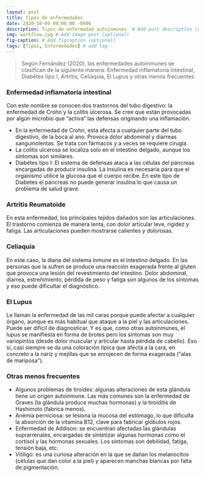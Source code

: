 ```yaml
---
layout: post
title: Tipos de enfermedades
date: 2020-10-09 00:00:00 -0600
description: Tipos de enfermedad autoinmunes  # Add post description (optional)
img: workflow.jpg # Add image post (optional)
fig-caption: # Add figcaption (optional)
tags: [Tipos, Enfermedades] # add tag
---
```


>Según Fernández (2020), las enfermedades autoinmunes se clasifican de la siguiente manera: Enfermedad inflamatoria intestinal, Diabétes tipo I, Artritis, Celiaquía, El Lupus y otras menos frecuentes.

###	Enfermedad inflamatoria intestinal 
Con este nombre se conocen dos trastornos del tubo digestivo: la enfermedad de Crohn y la colitis ulcerosa. Se cree que están provocadas por algún microbio que “activa” las defensas originando una inflamación.
* En la enfermedad de Crohn, esta afecta a cualquier parte del tubo digestivo, de la boca al ano. Provoca dolor abdominal y diarreas sanguinolentas. Se trata con fármacos y a veces se requiere cirugía.
* La colitis ulcerosa se localiza solo en el intestino delgado, aunque los síntomas son similares.
* Diabétes tipo I: El sistema de defensas ataca a las células del páncreas encargadas de producir insulina. La insulina es necesaria para que el organismo utilice la glucosa que el cuerpo recibe. En este tipo de Diabetes el páncreas no puede generar insulina lo que causa un problema de salud grave.

### Artritis Reumatoide
En esta enfermedad, los principales tejidos dañados son las articulaciones. El trastorno comienza de manera lenta, con dolor articular leve, rigidez y fatiga. Las articulaciones pueden mostrarse calientes y dolorosas.
### Celiaquía
En este caso, la diana del sistema inmune es el intestino delgado. En las personas que la sufren se produce una reacción exagerada frente al gluten que provoca una lesión del revestimiento del intestino. Dolor abdominal, diarrea, estreñimiento, pérdida de peso y fatiga son algunos de los síntomas y eso puede dificultar el diagnóstico.
### El Lupus
Le llaman la enfermedad de las mil caras porque puede afectar a cualquier órgano, aunque es más habitual que ataque a la piel y las articulaciones. Puede ser difícil de diagnosticar. Y es que, como otras autoinmunes, el lupus se manifiesta en forma de brotes pero los síntomas son muy variopintos (desde dolor muscular y articular hasta pérdida de cabello). Eso sí, casi siempre se da una coloración típica que afecta a la cara, en concreto a la nariz y mejillas que se enrojecen de forma exagerada (“alas de mariposa”).
### Otras menos frecuentes
* Algunos problemas de tiroides: algunas alteraciones de esta glándula tiene un origen autoinmune. Las más comunes son la enfermedad de Graves (la glándula produce muchas hormonas) y la tiroiditis de Hashimoto (fabrica menos).
* Anemia perniciosa: se lesiona la mucosa del estómago, lo que dificulta la absorción de la vitamina B12, clave para fabricar glóbulos rojos.
* Enfermedad de Addison: se encuentran afectadas las glándulas suprarrenales, encargadas de sintetizar algunas hormonas como el cortisol y las hormonas sexuales. Los síntomas son debilidad, fatiga, tensión baja, etc. 
* Vitíligo: es una curiosa alteración en la que se dañan los melanocitos (células que dan color a la piel) y aparecen manchas blancas por falta de pigmentación.